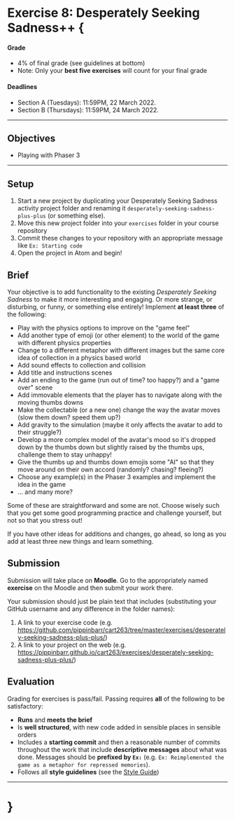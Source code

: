 # Exercise 8: Desperately Seeking Sadness++ {

#### Grade
- 4% of final grade (see guidelines at bottom)
- Note: Only your **best five exercises** will count for your final grade

#### Deadlines
- Section A (Tuesdays): 11:59PM, 22 March 2022.
- Section B (Thursdays): 11:59PM, 24 March 2022.

---

## Objectives
* Playing with Phaser 3

---

## Setup

1. Start a new project by duplicating your Desperately Seeking Sadness activity project folder and renaming it `desperately-seeking-sadness-plus-plus` (or something else).
2. Move this new project folder into your `exercises` folder in your course repository
3. Commit these changes to your repository with an appropriate message like `Ex: Starting code`
4. Open the project in Atom and begin!

## Brief

Your objective is to add functionality to the existing *Desperately Seeking Sadness* to make it more interesting and engaging. Or more strange, or disturbing, or funny, or something else entirely! Implement **at least three** of the following:

* Play with the physics options to improve on the "game feel"
* Add another type of emoji (or other element) to the world of the game with different physics properties
* Change to a different metaphor with different images but the same core idea of collection in a physics based world
* Add sound effects to collection and collision
* Add title and instructions scenes
* Add an ending to the game (run out of time? too happy?) and a "game over" scene
* Add immovable elements that the player has to navigate along with the moving thumbs downs
* Make the collectable (or a new one) change the way the avatar moves (slow them down? speed them up?)
* Add gravity to the simulation (maybe it only affects the avatar to add to their struggle?)
* Develop a more complex model of the avatar's mood so it's dropped down by the thumbs down but slightly raised by the thumbs ups, challenge them to stay unhappy!
* Give the thumbs up and thumbs down emojis some "AI" so that they move around on their own accord (randomly? chasing? fleeing?)
* Choose any example(s) in the Phaser 3 examples and implement the idea in the game
* ... and many more?

Some of these are straightforward and some are not. Choose wisely such that you get some good programming practice and challenge yourself, but not so that you stress out!

If you have other ideas for additions and changes, go ahead, so long as you add at least three new things and learn something.

## Submission

Submission will take place on **Moodle**. Go to the appropriately named **exercise** on the Moodle and then submit your work there.

Your submission should just be plain text that includes (substituting your GitHub username and any difference in the folder names):

1. A link to your exercise code (e.g. https://github.com/pippinbarr/cart263/tree/master/exercises/desperately-seeking-sadness-plus-plus/)
2. A link to your project on the web (e.g. https://pippinbarr.github.io/cart263/exercises/desperately-seeking-sadness-plus-plus/)

## Evaluation

Grading for exercises is pass/fail. Passing requires **all** of the following to be satisfactory:

- **Runs** and **meets the brief**
- Is **well structured**, with new code added in sensible places in sensible orders
- Includes a **starting commit** and then a reasonable number of commits throughout the work that include **descriptive messages** about what was done. Messages should be **prefixed by `Ex:`** (e.g. `Ex: Reimplemented the game as a metaphor for repressed memories`).
- Follows all **style guidelines** (see the [Style Guide](../guides/style-guide.md))

---

# }
